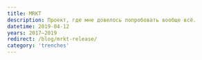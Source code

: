 ```yaml
---
title: MRKT
description: Проект, где мне довелось попробовать вообще всё.
datetime: 2019-04-12
years: 2017—2019
redirect: /blog/mrkt-release/
category: 'trenches'
---
```


